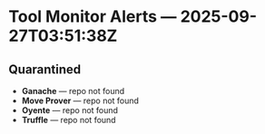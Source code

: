 # Tool Monitor Alerts — 2025-09-27T03:51:38Z

## Quarantined

- **Ganache** — repo not found
- **Move Prover** — repo not found
- **Oyente** — repo not found
- **Truffle** — repo not found

